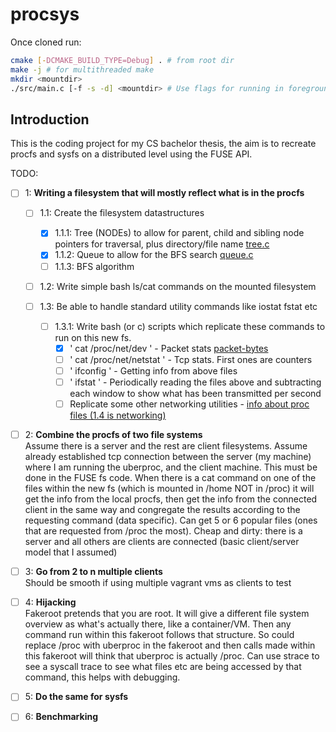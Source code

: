 # procsys

Once cloned run:
```bash
cmake [-DCMAKE_BUILD_TYPE=Debug] . # from root dir
make -j # for multithreaded make
mkdir <mountdir>
./src/main.c [-f -s -d] <mountdir> # Use flags for running in foreground, single threaded for debugging
```

## Introduction
This is the coding project for my CS bachelor thesis, the aim is to recreate procfs and sysfs on a distributed level using the FUSE API.

TODO:   
- [ ] 1: **Writing a filesystem that will mostly reflect what is in the procfs**

    - [ ] 1.1: Create the filesystem datastructures   
        - [x] 1.1.1: Tree (NODEs) to allow for parent, child and sibling node pointers for traversal, plus directory/file name [tree.c](src/tree.c)   
        - [x] 1.1.2: Queue to allow for the BFS search [queue.c](src/queue.c)   
        - [ ] 1.1.3: BFS algorithm   

    - [ ] 1.2: Write simple bash ls/cat commands on the mounted filesystem   

    - [ ] 1.3: Be able to handle standard utility commands like iostat fstat etc

        - [ ] 1.3.1: Write bash (or c) scripts which replicate these commands to run on this new fs.   
            - [x] ' cat /proc/net/dev '       - Packet stats [packet-bytes](test/packet-bytes.sh)   
            - [ ] ' cat /proc/net/netstat '   - Tcp stats. First ones are counters   
            - [ ] ' ifconfig '                - Getting info from above files   
            - [ ] ' ifstat '                  - Periodically reading the files above and subtracting each window to show what has been transmitted per second   
            - [ ] Replicate some other networking utilities - [info about proc files (1.4 is networking)](https://www.kernel.org/doc/Documentation/filesystems/proc.txt)

- [ ] 2: **Combine the procfs of two file systems**   
      Assume there is a server and the rest are client filesystems. Assume already
      established tcp connection between the server (my machine) where I am running
      the uberproc, and the client machine. This must be done in the FUSE fs code.
      When there is a cat command on one of the files within the new fs (which is
      mounted in /home NOT in /proc) it will get the info from the local procfs,
      then get the info from the connected client in the same way and congregate the
      results according to the requesting command (data specific). Can get 5 or 6
      popular files (ones that are requested from /proc the most).
      Cheap and dirty: there is a server and all others are clients are connected
      (basic client/server model that I assumed)
 
- [ ] 3: **Go from 2 to n multiple clients**   
      Should be smooth if using multiple vagrant vms as clients to test

- [ ] 4: **Hijacking**   
      Fakeroot pretends that you are root. It will give a different file system
      overview as what's actually there, like a container/VM. Then any command run
      within this fakeroot follows that structure. So could replace /proc with
      uberproc in the fakeroot and then calls made within this fakeroot will think
      that uberproc is actually /proc.
      Can use strace <command> to see a syscall trace to see what files etc are
      being accessed by that command, this helps with debugging.
      
- [ ] 5: **Do the same for sysfs**

- [ ] 6: **Benchmarking**
